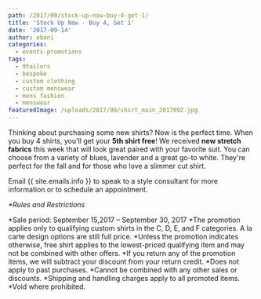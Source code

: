 ```yaml
---
path: /2017/09/stock-up-now-buy-4-get-1/
title: 'Stock Up Now - Buy 4, Get 1'
date: '2017-09-14'
author: eboni
categories:
  - events-promotions
tags:
  - 9tailors
  - bespoke
  - custom clothing
  - custom menswear
  - mens fashion
  - menswear
featuredImage: /uploads/2017/09/shirt_main_2017092.jpg
---
```


Thinking about purchasing some new shirts? Now is the perfect time. When you buy 4 shirts, you'll get your **5th shirt free**! We received **new stretch fabrics** this week that will look great paired with your favorite suit. You can choose from a variety of blues, lavender and a great go-to white. They're perfect for the fall and for those who love a slimmer cut shirt.

Email {{ site.emails.info }} to speak to a style consultant for more information or to schedule an appointment.

_\*Rules and Restrictions_

*Sale period: September 15,2017 – September 30, 2017
*The promotion applies only to qualifying custom shirts in the C, D, E, and F categories. A la carte design options are still full price.
*Unless the promotion indicates otherwise, free shirt applies to the lowest-priced qualifying item and may not be combined with other offers.
*If you return any of the promotion items, we will subtract your discount from your return credit.
*Does not apply to past purchases.
*Cannot be combined with any other sales or discounts.
*Shipping and handling charges apply to all promoted items.
*Void where prohibited.